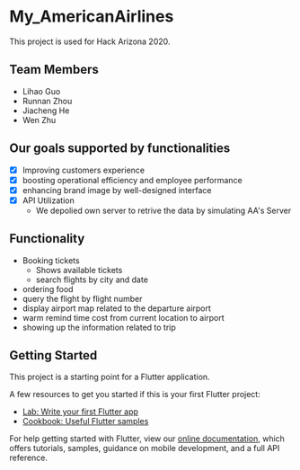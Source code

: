 # My_AmericanAirlines
This project is used for Hack Arizona 2020.

## Team Members
- Lihao Guo
- Runnan Zhou
- Jiacheng He
- Wen Zhu

## Our goals supported by functionalities
- [x] Improving customers experience
- [x] boosting operational efficiency and employee performance
- [x] enhancing brand image by well-designed interface
- [x] API Utilization
  - We depolied own server to retrive the data by simulating AA's Server

## Functionality
- Booking tickets
  - Shows available tickets
  - search flights by city and date
- ordering food
- query the flight by flight number
- display airport map related to the departure airport
- warm remind time cost from current location to airport
- showing up the information related to trip

## Getting Started

This project is a starting point for a Flutter application.

A few resources to get you started if this is your first Flutter project:

- [Lab: Write your first Flutter app](https://flutter.dev/docs/get-started/codelab)
- [Cookbook: Useful Flutter samples](https://flutter.dev/docs/cookbook)

For help getting started with Flutter, view our
[online documentation](https://flutter.dev/docs), which offers tutorials,
samples, guidance on mobile development, and a full API reference.
